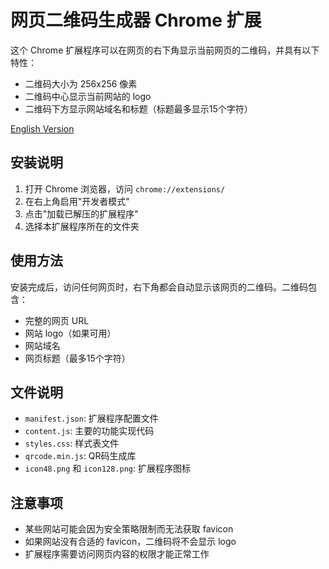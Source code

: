 # 网页二维码生成器 Chrome 扩展

这个 Chrome 扩展程序可以在网页的右下角显示当前网页的二维码，并具有以下特性：
- 二维码大小为 256x256 像素
- 二维码中心显示当前网站的 logo
- 二维码下方显示网站域名和标题（标题最多显示15个字符）

[English Version](./README.md)

## 安装说明

1. 打开 Chrome 浏览器，访问 `chrome://extensions/`
2. 在右上角启用"开发者模式"
3. 点击"加载已解压的扩展程序"
4. 选择本扩展程序所在的文件夹

## 使用方法

安装完成后，访问任何网页时，右下角都会自动显示该网页的二维码。二维码包含：
- 完整的网页 URL
- 网站 logo（如果可用）
- 网站域名
- 网页标题（最多15个字符）

## 文件说明

- `manifest.json`: 扩展程序配置文件
- `content.js`: 主要的功能实现代码
- `styles.css`: 样式表文件
- `qrcode.min.js`: QR码生成库
- `icon48.png` 和 `icon128.png`: 扩展程序图标

## 注意事项

- 某些网站可能会因为安全策略限制而无法获取 favicon
- 如果网站没有合适的 favicon，二维码将不会显示 logo
- 扩展程序需要访问网页内容的权限才能正常工作 